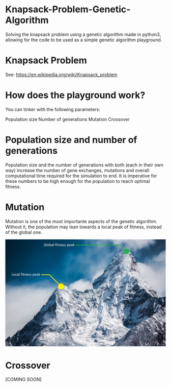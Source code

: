 # Knapsack-Problem-Genetic-Algorithm
Solving the knapsack problem using a genetic algorithm made in python3, allowing for the code to be used as a simple genetic algorithm playground.

# Knapsack Problem
See:
https://en.wikipedia.org/wiki/Knapsack_problem

# How does the playground work?
You can tinker with the following parameters:

Population size
Number of generations
Mutation
Crossover

# Population size and number of generations
Population size and the number of generations with both (each in their own way) increase the number of gene exchanges, mutations and overall computational time required for the simulation to end. It is imperative for these numbers to be high enough for the population to reach optimal fitness.

# Mutation
Mutation is one of the most importante aspects of the genetic algorithm. Without it, the population may lean towards a local peak of fitness, instead of the global one.

![Fitness Mountain](/images/mountain_peaks.jpg)

# Crossover
[COMING SOON]
